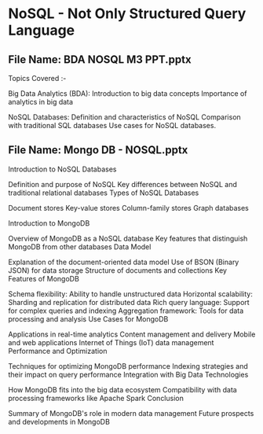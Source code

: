 # NoSQL -   Not Only Structured Query Language 
## File Name: BDA NOSQL M3 PPT.pptx

Topics Covered :- 

Big Data Analytics (BDA):
Introduction to big data concepts
Importance of analytics in big data

NoSQL Databases:
Definition and characteristics of NoSQL
Comparison with traditional SQL databases
Use cases for NoSQL databases.

## File Name: Mongo DB - NOSQL.pptx

Introduction to NoSQL Databases

Definition and purpose of NoSQL
Key differences between NoSQL and traditional relational databases
Types of NoSQL Databases

Document stores
Key-value stores
Column-family stores
Graph databases

Introduction to MongoDB

Overview of MongoDB as a NoSQL database
Key features that distinguish MongoDB from other databases
Data Model

Explanation of the document-oriented data model
Use of BSON (Binary JSON) for data storage
Structure of documents and collections
Key Features of MongoDB

Schema flexibility: Ability to handle unstructured data
Horizontal scalability: Sharding and replication for distributed data
Rich query language: Support for complex queries and indexing
Aggregation framework: Tools for data processing and analysis
Use Cases for MongoDB

Applications in real-time analytics
Content management and delivery
Mobile and web applications
Internet of Things (IoT) data management
Performance and Optimization

Techniques for optimizing MongoDB performance
Indexing strategies and their impact on query performance
Integration with Big Data Technologies

How MongoDB fits into the big data ecosystem
Compatibility with data processing frameworks like Apache Spark
Conclusion

Summary of MongoDB's role in modern data management
Future prospects and developments in MongoDB
